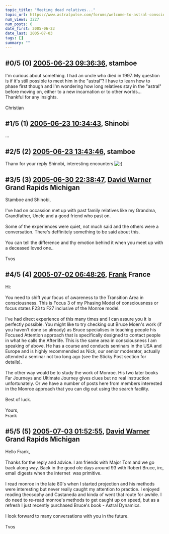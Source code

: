 ```yaml
---
topic_title: "Meeting dead relatives..."
topic_url: https://www.astralpulse.com/forums/welcome-to-astral-consciousness!/meeting-dead-relatives
num_views: 3227
num_posts: 6
date_first: 2005-06-23
date_last: 2005-07-03
tags: []
summary: ""
---
```


## \#0/5 (0) [2005-06-23 09:36:36](https://www.astralpulse.com/forums/index.php?msg=167677), stamboe  ##
<section>
I'm curious about something. I had an uncle who died in 1997. My question is if it's still possible to meet him in the "astral"? I have to learn how to phase first though and I'm wondering how long relatives stay in the "astral" before moving on, either to a new incarnation or to other worlds...
<br>
Thankful for any insights.
<br>
<br>
Christian
</section>

## \#1/5 (1) [2005-06-23 10:34:43](https://www.astralpulse.com/forums/index.php?msg=167679), Shinobi  ##
<section>
...
</section>

## \#2/5 (2) [2005-06-23 13:43:46](https://www.astralpulse.com/forums/index.php?msg=167695), stamboe  ##
<section>
Thanx for your reply Shinobi, interesting encounters
<img alt=":)" class="smiley" src="https://www.astralpulse.com/forums/Smileys/fugue/smiley.png" title="Smiley"/>
</section>

## \#3/5 (3) [2005-06-30 22:38:47](https://www.astralpulse.com/forums/index.php?msg=168617), [David Warner](https://www.astralpulse.com/forums/profile/?u=9331) Grand Rapids Michigan ##
<section>
Stamboe and Shinobi,
<br>
<br>
I've had on occassion met up with past family relatives like my Grandma, Grandfather, Uncle and a good friend who past on.
<br>
<br>
Some of the experiences were quiet, not much said and the others were a conversation. There's deffinitely something to be said about this.
<br>
<br>
You can tell the difference and thy emotion behind it when you meet up with a deceased loved one..
<br>
<br>
Tvos
</section>

## \#4/5 (4) [2005-07-02 06:48:26](https://www.astralpulse.com/forums/index.php?msg=168777), [Frank](https://www.astralpulse.com/forums/profile/?u=359) France ##
<section>
Hi:
<br>
<br>
You need to shift your focus of awareness to the Transition Area in consciousness. This is Focus 3 of my Phasing Model of consciousness or focus states F23 to F27 inclusive of the Monroe model.
<br>
<br>
I've had direct experience of this many times and I can assure you it is perfectly possible. You might like to try checking out Bruce Moen's work (if you haven't done so already) as Bruce specialises in teaching people his Focused Attention approach that is specifically designed to contact people in what he calls the Afterlife. This is the same area in consciousness I am speaking of above. He has a course and conducts seminars in the USA and Europe and is highly recommended as Nick, our senior moderator, actually attended a seminar not too long ago (see the Sticky Post section for details).
<br>
<br>
The other way would be to study the work of Monroe. His two later books Far Journeys and Ultimate Journey gives clues but no real instruction unfortunately. Or we have a number of posts here from members interested in the Monroe approach that you can dig out using the search facility.
<br>
<br>
Best of luck.
<br>
<br>
Yours,
<br>
Frank
</section>

## \#5/5 (5) [2005-07-03 01:52:55](https://www.astralpulse.com/forums/index.php?msg=168879), [David Warner](https://www.astralpulse.com/forums/profile/?u=9331) Grand Rapids Michigan ##
<section>
Hello Frank,
<br>
<br>
Thanks for the reply and advice. I am friends with Major Tom and we go back along way. Back in the good ole days around 93 with Robert Bruce, irc, email digests when the internet  was primitive.
<br>
<br>
I read monroe in the late 80's when I started projection and his methods were interesting but never really caught my attention to practice. I enjoyed reading theosophy and Castaneda and kinda of went that route for awhile. I do need to re-read monroe's methods to get caught up on speed, but as a refresh I just recently purchased Bruce's book - Astral Dynamics.
<br>
<br>
I look forward to many conversations with you in the future.
<br>
<br>
Tvos
</section>